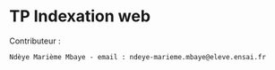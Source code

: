 # TP Indexation web
 
Contributeur :

    Ndèye Marième Mbaye - email : ndeye-marieme.mbaye@eleve.ensai.fr
    




